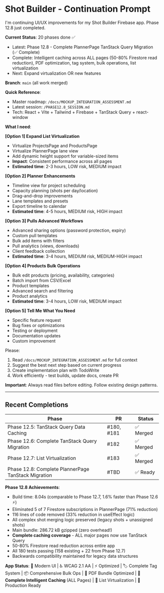 # Shot Builder - Continuation Prompt

I'm continuing UI/UX improvements for my Shot Builder Firebase app. Phase 12.8 just completed.

**Current Status**: 20 phases done ✅
- Latest: Phase 12.8 - Complete PlannerPage TanStack Query Migration (✅ Complete)
- Complete: Intelligent caching across ALL pages (50-80% Firestore read reduction), PDF optimization, tag system, bulk operations, list virtualization
- Next: Expand virtualization OR new features

**Branch**: `main` (all work merged)

**Quick Reference**:
- Master roadmap: `/docs/MOCKUP_INTEGRATION_ASSESSMENT.md`
- Latest session: `/PHASE12.8_SESSION.md`
- Tech: React + Vite + Tailwind + Firebase + TanStack Query + react-window

**What I need**:

**[Option 1] Expand List Virtualization**
- Virtualize ProjectsPage and ProductsPage
- Virtualize PlannerPage lane view
- Add dynamic height support for variable-sized items
- **Impact**: Consistent performance across all pages
- **Estimated time**: 2-3 hours, LOW risk, MEDIUM impact

**[Option 2] Planner Enhancements**
- Timeline view for project scheduling
- Capacity planning (shots per day/location)
- Drag-and-drop improvements
- Lane templates and presets
- Export timeline to calendar
- **Estimated time**: 4-5 hours, MEDIUM risk, HIGH impact

**[Option 3] Pulls Advanced Workflows**
- Advanced sharing options (password protection, expiry)
- Custom pull templates
- Bulk add items with filters
- Pull analytics (views, downloads)
- Client feedback collection
- **Estimated time**: 3-4 hours, MEDIUM risk, MEDIUM-HIGH impact

**[Option 4] Products Bulk Operations**
- Bulk edit products (pricing, availability, categories)
- Batch import from CSV/Excel
- Product templates
- Advanced search and filtering
- Product analytics
- **Estimated time**: 3-4 hours, LOW risk, MEDIUM impact

**[Option 5] Tell Me What You Need**
- Specific feature request
- Bug fixes or optimizations
- Testing or deployment
- Documentation updates
- Custom improvement

Please:
1. Read `/docs/MOCKUP_INTEGRATION_ASSESSMENT.md` for full context
2. Suggest the best next step based on current progress
3. Create implementation plan with TodoWrite
4. Work efficiently - test builds, update docs, create PR

**Important**: Always read files before editing. Follow existing design patterns.

---

## Recent Completions

| Phase | PR | Status |
|-------|-----|--------|
| Phase 12.5: TanStack Query Data Caching | #180, #181 | ✅ Merged |
| Phase 12.6: Complete TanStack Query Migration | #182 | ✅ Merged |
| Phase 12.7: List Virtualization | #183 | ✅ Merged |
| Phase 12.8: Complete PlannerPage TanStack Migration | #TBD | ✅ Ready |

**Phase 12.8 Achievements**:
- Build time: 8.04s (comparable to Phase 12.7, 1.6% faster than Phase 12.6 ⚡)
- Eliminated 5 of 7 Firestore subscriptions in PlannerPage (71% reduction)
- 116 lines of code removed (33% reduction in useEffect logic)
- All complex shot merging logic preserved (legacy shots + unassigned shots)
- Main bundle: 286.72 kB gzipped (zero overhead!)
- **Complete caching coverage** - ALL major pages now use TanStack Query
- 50-80% Firestore read reduction across entire app
- All 180 tests passing (158 existing + 22 from Phase 12.7)
- Backwards compatibility maintained for legacy data structures

**App Status**: 🎨 Modern UI | ♿ WCAG 2.1 AA | ⚡ Optimized | 🏷️ Complete Tag System | 📦 Comprehensive Bulk Ops | 📄 PDF Bundle Optimized | 💾 **Complete Intelligent Caching** (ALL Pages) | 📜 List Virtualization | 🚀 Production Ready

